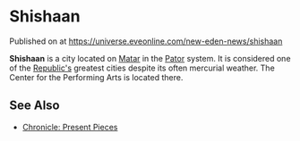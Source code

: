 # Shishaan
Published on  at https://universe.eveonline.com/new-eden-news/shishaan

**Shishaan** is a city located on [Matar](5gheCRHTWLbi5jzbo5vvT6) in the
[Pator](7MdCKy2OEJTpJSItRgx8DX) system. It is considered one of the
[Republic's](1rpu7pfwTPVznAczjw2pOp) greatest cities despite its often
mercurial weather. The Center for the Performing Arts is located there.

See Also
--------
- [Chronicle: Present Pieces](4DI0anu5yewOnJGZ2VNcpC)
